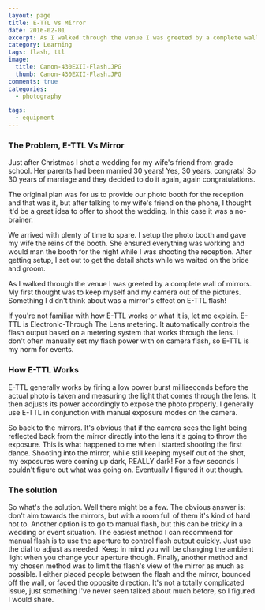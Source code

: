 ```yaml
---
layout: page
title: E-TTL Vs Mirror
date: 2016-02-01
excerpt: As I walked through the venue I was greeted by a complete wall of mirrors. My first thought was to keep myself and my camera out of the pictures. Something I didn't think about was a mirror's effect on E-TTL flash!
category: Learning
tags: flash, ttl
image:
  title: Canon-430EXII-Flash.JPG
  thumb: Canon-430EXII-Flash.JPG
comments: true
categories:
  - photography

tags:
  - equipment
---
```

### The Problem, E-TTL Vs Mirror
Just after Christmas I shot a wedding for my wife's friend from grade school. Her parents had been married 30 years! Yes, 30 years, congrats! So 30 years of marriage and they decided to do it again, again congratulations.

The original plan was for us to provide our photo booth for the reception and that was it, but after talking to my wife's friend on the phone, I thought it'd be a great idea to offer to shoot the wedding. In this case it was a no-brainer.

We arrived with plenty of time to spare. I setup the photo booth and gave my wife the reins of the booth. She ensured everything was working and would man the booth for the night while I was shooting the reception. After getting setup, I set out to get the detail shots while we waited on the bride and groom.

As I walked through the venue I was greeted by a complete wall of mirrors. My first thought was to keep myself and my camera out of the pictures. Something I didn't think about was a mirror's effect on E-TTL flash!

If you're not familiar with how E-TTL works or what it is, let me explain. E-TTL is Electronic-Through The Lens metering. It automatically controls the flash output based on a metering system that works through the lens. I don't often manually set my flash power with on camera flash, so E-TTL is my norm for events.
### How E-TTL Works
E-TTL generally works by firing a low power burst milliseconds before the actual photo is taken and measuring the light that comes through the lens. It then adjusts its power accordingly to expose the photo properly. I generally use E-TTL in conjunction with manual exposure modes on the camera.

So back to the mirrors. It's obvious that if the camera sees the light being reflected back from the mirror directly into the lens it's going to throw the exposure. This is what happened to me when I started shooting the first dance. Shooting into the mirror, while still keeping myself out of the shot, my exposures were coming up dark, REALLY dark! For a few seconds I couldn't figure out what was going on. Eventually I figured it out though.
### The solution
So what's the solution. Well there might be a few. The obvious answer is: don't aim towards the mirrors, but with a room full of them it's kind of hard not to. Another option is to go to manual flash, but this can be tricky in a wedding or event situation. The easiest method I can recommend for manual flash is to use the aperture to control flash output quickly. Just use the dial to adjust as needed. Keep in mind you will be changing the ambient light when you change your aperture though. Finally, another method and my chosen method was to limit the flash's view of the mirror as much as possible. I either placed people between the flash and the mirror, bounced off the wall, or faced the opposite direction. It's not a totally complicated issue, just something I've never seen talked about much before, so I figured I would share.
